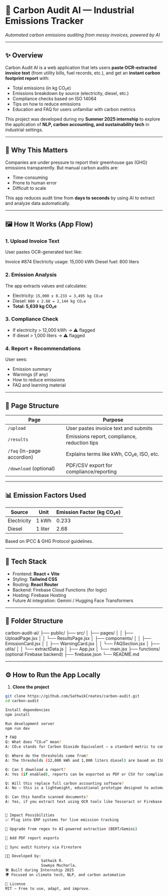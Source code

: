 
# 🌿 Carbon Audit AI — Industrial Emissions Tracker
_Automated carbon emissions auditing from messy invoices, powered by AI_

---

## ✨ Overview

Carbon Audit AI is a web application that lets users **paste OCR-extracted invoice text** (from utility bills, fuel records, etc.), and get an **instant carbon footprint report** with:
- Total emissions (in kg CO₂e)
- Emissions breakdown by source (electricity, diesel, etc.)
- Compliance checks based on ISO 14064
- Tips on how to reduce emissions
- Education and FAQ for users unfamiliar with carbon metrics

This project was developed during my **Summer 2025 internship** to explore the application of **NLP, carbon accounting, and sustainability tech** in industrial settings.

---

## 🧠 Why This Matters

Companies are under pressure to report their greenhouse gas (GHG) emissions transparently. But manual carbon audits are:
- Time-consuming
- Prone to human error
- Difficult to scale

This app reduces audit time from **days to seconds** by using AI to extract and analyze data automatically.

---

## 🖼️ How It Works (App Flow)

### 1. Upload Invoice Text  
User pastes OCR-generated text like:

Invoice #874
Electricity usage: 15,000 kWh
Diesel fuel: 800 liters


### 2. Emission Analysis  
The app extracts values and calculates:

- Electricity: `15,000 x 0.233 = 3,495 kg CO₂e`
- Diesel: `800 x 2.68 = 2,144 kg CO₂e`
- **Total: 5,639 kg CO₂e**

### 3. Compliance Check  
- If electricity > 12,000 kWh → ⚠️ flagged
- If diesel > 1,000 liters → ⚠️ flagged

### 4. Report + Recommendations  
User sees:
- Emission summary
- Warnings (if any)
- How to reduce emissions
- FAQ and learning material

---

## 📄 Page Structure

| Page | Purpose |
|------|---------|
| `/upload` | User pastes invoice text and submits |
| `/results` | Emissions report, compliance, reduction tips |
| `/faq` (in-page accordion) | Explains terms like kWh, CO₂e, ISO, etc. |
| `/download` (optional) | PDF/CSV export for compliance/reporting |

---

## 📊 Emission Factors Used

| Source     | Unit       | Emission Factor (kg CO₂e) |
|------------|------------|----------------------------|
| Electricity| 1 kWh      | 0.233                      |
| Diesel     | 1 liter    | 2.68                       |

Based on IPCC & GHG Protocol guidelines.

---

## 🔧 Tech Stack

- Frontend: **React + Vite**
- Styling: **Tailwind CSS**
- Routing: **React Router**
- Backend: Firebase Cloud Functions (for logic)
- Hosting: Firebase Hosting
- Future AI integration: Gemini / Hugging Face Transformers

---

## 🧱 Folder Structure

carbon-audit-ai/
├── public/
├── src/
│ ├── pages/
│ │ ├── UploadPage.jsx
│ │ └── ResultsPage.jsx
│ ├── components/
│ │ ├── EmissionCard.jsx
│ │ ├── WarningCard.jsx
│ │ └── FAQSection.jsx
│ ├── utils/
│ │ └── extractData.js
│ ├── App.jsx
│ └── main.jsx
├── functions/ (optional Firebase backend)
├── firebase.json
└── README.md


---

## ⚙️ How to Run the App Locally

1. **Clone the project**

```bash
git clone https://github.com/SathwikCreates/carbon-audit.git
cd carbon-audit

Install dependencies
npm install

Run development server
npm run dev

❓ FAQ
Q: What does “CO₂e” mean?
A: CO₂e stands for Carbon Dioxide Equivalent — a standard metric to compare greenhouse gases by their global warming impact.

Q: Where do the thresholds come from?
A: The thresholds (12,000 kWh and 1,000 liters diesel) are based on ISO 14064 benchmarks for medium-sized industrial operations.

Q: Can I download a report?
A: Yes (if enabled), reports can be exported as PDF or CSV for compliance or audits.

Q: Will this replace full carbon accounting software?
A: No — this is a lightweight, educational prototype designed to automate early-stage auditing. It can be extended to integrate with ERP systems or GHG software tools.

Q: Can this handle scanned documents?
A: Yes, if you extract text using OCR tools like Tesseract or Firebase Vision and paste it into the app.


🧩 Impact Possibilities
📈 Plug into ERP systems for live emission tracking

🤖 Upgrade from regex to AI-powered extraction (BERT/Gemini)

🧾 Add PDF report exports

🔄 Sync audit history via Firestore

🧑‍💻 Developed by: 
                Sathwik R.
                Sowmya Mucharla.
🛠 Built during Internship 2025
🌍 Focused on climate tech, NLP, and carbon automation

📜 License
MIT — Free to use, adapt, and improve.

